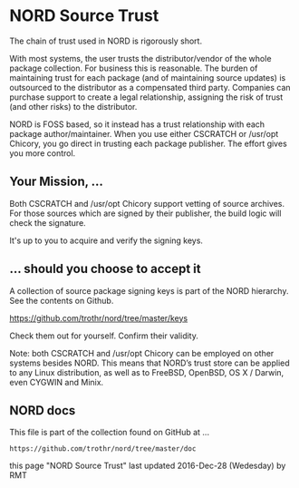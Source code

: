# NORD Source Trust

The chain of trust used in NORD is rigorously short.

With most systems, the user trusts the distributor/vendor 
of the whole package collection. For business this is reasonable. 
The burden of maintaining trust for each package (and of maintaining 
source updates) is outsourced to the distributor as a compensated 
third party. Companies can purchase support to create a legal relationship, 
assigning the risk of trust (and other risks) to the distributor. 

NORD is FOSS based, so it instead has a trust relationship with each 
package author/maintainer. When you use either CSCRATCH or /usr/opt 
Chicory, you go direct in trusting each package publisher. 
The effort gives you more control. 


## Your Mission, ... 

Both CSCRATCH and /usr/opt Chicory support vetting of source archives. 
For those sources which are signed by their publisher, the build logic 
will check the signature. 

It's up to you to acquire and verify the signing keys. 


## ... should you choose to accept it

A collection of source package signing keys is part of the NORD hierarchy. 
See the contents on Github. 

https://github.com/trothr/nord/tree/master/keys

Check them out for yourself. Confirm their validity.

Note: both CSCRATCH and /usr/opt Chicory can be employed on other 
systems besides NORD. This means that NORD’s trust store can be applied 
to any Linux distribution, as well as to FreeBSD, OpenBSD, OS X / Darwin, 
even CYGWIN and Minix.


## NORD docs

This file is part of the collection found on GitHub at ...

    https://github.com/trothr/nord/tree/master/doc

this page "NORD Source Trust" last updated 2016-Dec-28 (Wedesday) by RMT


